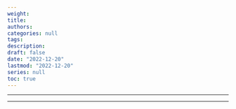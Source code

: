 ```yaml
---
weight: 
title: 
authors:
categories: null
tags:
description: 
draft: false
date: "2022-12-20"
lastmod: "2022-12-20"
series: null
toc: true
---
```


<!--more-->
---




---
